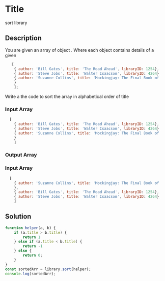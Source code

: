 # Title
sort library

## Description
You are given an array of object . Where each object contains details of a given 

```javascript  
   [ 
    { author: 'Bill Gates', title: 'The Road Ahead', libraryID: 1254},
    { author: 'Steve Jobs', title: 'Walter Isaacson', libraryID: 4264},
    { author: 'Suzanne Collins', title: 'Mockingjay: The Final Book of The Hunger Games', libraryID: 3245
    }
    ];
```
Write a the code to sort the array in alphabetical order of title 
### Input Array
```javascript  
  [ 
    { author: 'Bill Gates', title: 'The Road Ahead', libraryID: 1254},
    { author: 'Steve Jobs', title: 'Walter Isaacson', libraryID: 4264},
    { author: 'Suzanne Collins', title: 'Mockingjay: The Final Book of The Hunger Games', libraryID: 3245
    }
    ]
```
### Output Array
### Input Array
```javascript  
  [ 
    { author: 'Suzanne Collins', title: 'Mockingjay: The Final Book of The Hunger Games', libraryID: 3245
    },
    { author: 'Bill Gates', title: 'The Road Ahead', libraryID: 1254},
    { author: 'Steve Jobs', title: 'Walter Isaacson', libraryID: 4264},
    ]
```
## Solution 
```javascript
function helper(a, b) {
    if (a.title > b.title) {
        return 1
    } else if (a.title < b.title) {
        return -1
    } else {
        return 0;
    }
}
const sortedArr = library.sort(helper);
console.log(sortedArr);
```




